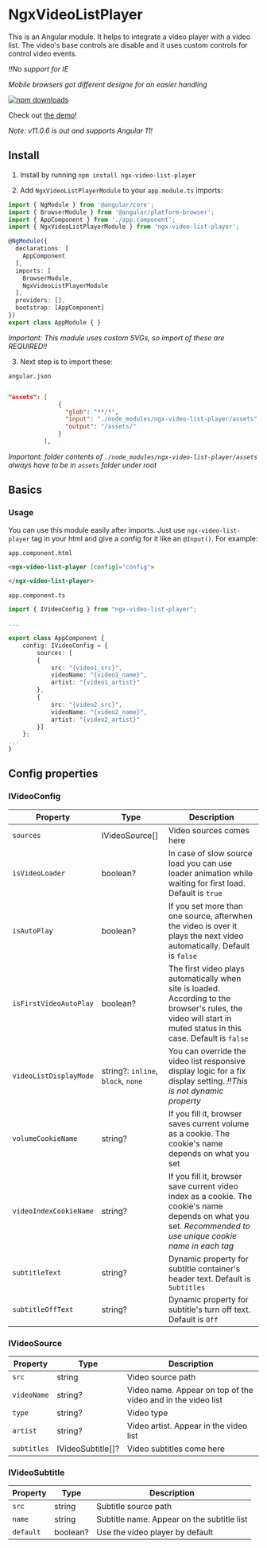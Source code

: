 # NgxVideoListPlayer

This is an Angular module. It helps to integrate a video player with a video list. The video's base controls are disable and it uses custom controls for control video events.

*!!No support for IE*

*Mobile browsers got different designe for an easier handling*

[![npm downloads](https://img.shields.io/npm/dm/ngx-video-list-player.svg)](http://npm-stat.com/charts.html?package=ngx-video-list-player)

Check out [the demo](https://pepe19000.github.io/Demo/menu/NgxVideoListPlayer)!

*Note: v11.0.6 is out and supports Angular 11!*

## Install

1) Install by running `npm install ngx-video-list-player`

2) Add `NgxVideoListPlayerModule` to your `app.module.ts` imports:

```ts
import { NgModule } from '@angular/core';
import { BrowserModule } from '@angular/platform-browser';
import { AppComponent } from './app.component';
import { NgxVideoListPlayerModule } from 'ngx-video-list-player';

@NgModule({
  declarations: [
    AppComponent
  ],
  imports: [
    BrowserModule,
    NgxVideoListPlayerModule
  ],
  providers: [],
  bootstrap: [AppComponent]
})
export class AppModule { }
```

*Important: This module uses custom SVGs, so import of these are REQUIRED!!*

3) Next step is to import these:

`angular.json`

```json

"assets": [              
              {
                "glob": "**/*",
                "input": "./node_modules/ngx-video-list-player/assets",
                "output": "/assets/"
              }            
          ],

```

*Important: folder contents of `./node_modules/ngx-video-list-player/assets` always have to be in `assets` folder under root*

## Basics

### Usage

You can use this module easily after imports. Just use `ngx-video-list-player` tag in your html and give a config for it like an `@Input()`.
For example:

`app.component.html`

```html
<ngx-video-list-player [config]="config">

</ngx-video-list-player>
```

`app.component.ts`

```ts
import { IVideoConfig } from "ngx-video-list-player";

...

export class AppComponent {
    config: IVideoConfig = {
        sources: [
        {
            src: "{video1_src}",
            videoName: "{video1_name}",
            artist: "{video1_artist}"
        },
        {
            src: "{video2_src}",
            videoName: "{video2_name}",
            artist: "{video2_artist}"
        }]          
    };
...
}

```

## Config properties

### IVideoConfig


| Property | Type | Description
| --- | --- | --- |
| `sources` | IVideoSource[] | Video sources comes here |
| `isVideoLoader` | boolean? | In case of slow source load you can use loader animation while waiting for first load. Default is `true` |
| `isAutoPlay` | boolean? | If you set more than one source, afterwhen the video is over it plays the next video automatically. Default is `false`  |
| `isFirstVideoAutoPlay` | boolean? | The first video plays automatically when site is loaded. According to the browser's rules, the video will start in muted status in this case. Default is `false` |
| `videoListDisplayMode` | string?: `inline`, `block`, `none` | You can override the video list responsive display logic for a fix display setting. *!!This is not dynamic property* |
| `volumeCookieName` | string? | If you fill it, browser saves current volume as a cookie. The cookie's name depends on what you set |
| `videoIndexCookieName` | string? | If you fill it, browser save current video index as a cookie. The cookie's name depends on what you set. *Recommended to use unique cookie name in each tag* |
| `subtitleText` | string? | Dynamic property for subtitle container's header text. Default is `Subtitles` |
| `subtitleOffText` | string? | Dynamic property for subtitle's turn off text. Default is `Off` |


### IVideoSource


| Property | Type | Description
| --- | --- | --- |
| `src` | string | Video source path |
| `videoName` | string? | Video name. Appear on top of the video and in the video list |
| `type` | string? | Video type |
| `artist` | string? | Video artist. Appear in the video list |
| `subtitles` | IVideoSubtitle[]? | Video subtitles come here |


### IVideoSubtitle

| Property | Type | Description
| --- | --- | --- |
| `src` | string | Subtitle source path |
| `name` | string | Subtitle name. Appear on the subtitle list |
| `default` | boolean? | Use the video player by default |